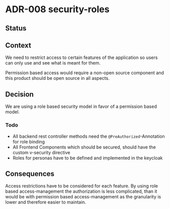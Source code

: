 # ADR-008 security-roles

## Status

<adr-status status='accepted' />

## Context

We need to restrict access to certain features of the application 
so users can only use and see what is meant for them. 

Permission based access would require a non-open source component 
and this product should be open source in all aspects.

## Decision

We are using a role based security model in favor of a permission based model.  

### Todo

- All backend rest controller methods need the `@PreAuthorized`-Annotation for role binding
- All Frontend Components which should be secured, should have the custom v-security directive
- Roles for personas have to be defined and implemented in the keycloak

## Consequences

Access restrictions have to be considered for each feature. 
By using role based access-management the authorization is less complicated, 
than it would be with permission based access-management as the granularity is lower and therefore easier to maintain. 